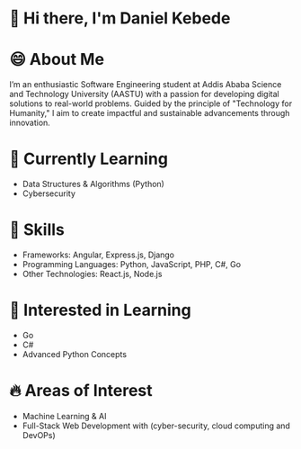 # 👋 **Hi there, I'm Daniel  Kebede**

# 😄 **About Me**

I’m an enthusiastic Software Engineering student at Addis Ababa Science and Technology University (AASTU) with a passion for developing digital solutions to real-world problems. Guided by the principle of "Technology for Humanity," I aim to create impactful and sustainable advancements through innovation.

# 🌱 **Currently Learning**
+ Data Structures & Algorithms (Python)
+ Cybersecurity 
# **👀 Skills**
+ Frameworks: Angular, Express.js, Django
+ Programming Languages: Python, JavaScript, PHP, C#, Go
+ Other Technologies: React.js, Node.js
# 💞️ **Interested in Learning**
+ Go
+ C#
+ Advanced Python Concepts
#  **🔥 Areas of Interest**
+ Machine Learning & AI
+ Full-Stack Web Development with (cyber-security, cloud computing and DevOPs)

